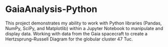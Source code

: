 # GaiaAnalysis-Python
This project demonstrates my ability to work with Python libraries (Pandas, NumPy, SciPy, and Matplotlib) within a Jupyter Notebook to manipulate and display data.  Working with data from the Gaia spacecraft to create a Hertzsprung–Russell Diagram for the globular cluster 47 Tuc.
